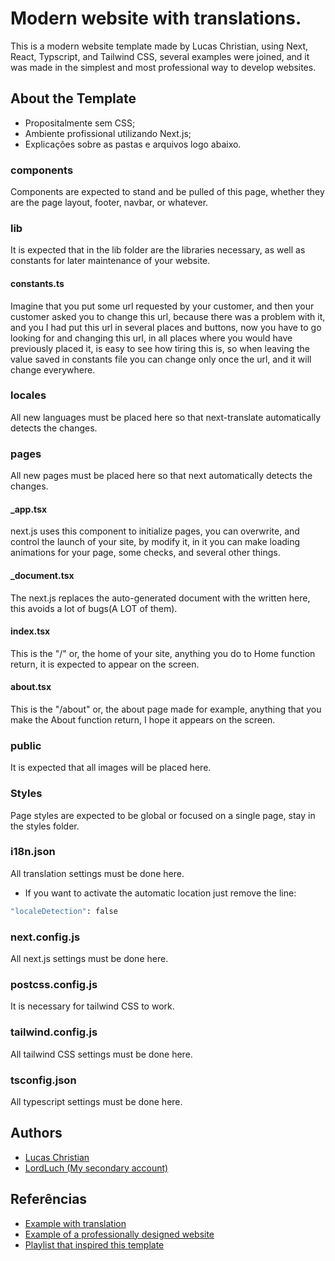 # Modern website with translations.

This is a modern website template made by
Lucas Christian, using Next, React, Typscript, and
Tailwind CSS, several examples were joined, and it was
made in the simplest and most professional way to
develop websites.

## About the Template

- Propositalmente sem CSS;
- Ambiente profissional utilizando Next.js;
- Explicações sobre as pastas e arquivos logo abaixo.

### components

Components are expected to stand and be pulled
of this page, whether they are the page layout, footer,
navbar, or whatever.

### lib

It is expected that in the lib folder are the libraries
necessary, as well as constants for later
maintenance of your website.

#### constants.ts

Imagine that you put some url requested by your
customer, and then your customer asked you to
change this url, because there was a problem with it, and you
I had put this url in several places and buttons, now
you have to go looking for and changing this url, in all
places where you would have previously placed it, is
easy to see how tiring this is, so when leaving
the value saved in constants file you can change only
once the url, and it will change everywhere.

### locales

All new languages must be placed here so that next-translate 
automatically detects the changes.

### pages

All new pages must be placed here so that next automatically 
detects the changes.

#### _app.tsx

next.js uses this component to initialize pages, you
can overwrite, and control the launch of your site, by
modify it, in it you can make loading animations for your
page, some checks, and several other things.

#### _document.tsx

The next.js replaces the auto-generated document with the written
here, this avoids a lot of bugs(A LOT of them).

#### index.tsx

This is the "/" or, the home of your site, anything you do to
Home function return, it is expected to appear on the screen.

#### about.tsx

This is the "/about" or, the about page made for example, anything that
you make the About function return, I hope it appears on the screen.

### public

It is expected that all images will be placed here.

### Styles

Page styles are expected to be global
or focused on a single page, stay in the styles folder.

### i18n.json

All translation settings must be done here.
- If you want to activate the automatic location just remove the line:
```bash
"localeDetection": false
```

### next.config.js

All next.js settings must be done here.

### postcss.config.js

It is necessary for tailwind CSS to work.

### tailwind.config.js

All tailwind CSS settings must be done here.

### tsconfig.json

All typescript settings must be done here.

## Authors

- [Lucas Christian](https://github.com/Lucas-Christian)
- [LordLuch (My secondary account)](https://www.github.com/LordLuch)

## Referências

 - [Example with translation](https://github.com/vercel/next.js/tree/canary/examples/with-next-translate)
 - [Example of a professionally designed website](https://github.com/vercel/next.js/tree/canary/examples/cms-wordpress)
 - [Playlist that inspired this template](https://www.youtube.com/playlist?list=PLMdYygf53DP7FJzPslLnmqp0QylyFfA8a)
